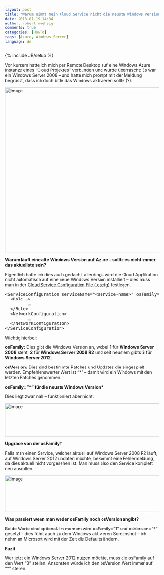 ```yaml
---
layout: post
title: "Warum nimmt mein Cloud Service nicht die neuste Windows Version auf Windows Azure?"
date: 2013-01-19 14:34
author: robert.muehsig
comments: true
categories: [HowTo]
tags: [Azure, Windows Server]
language: de
---
```

{% include JB/setup %}
<p>Vor kurzem hatte ich mich per Remote Desktop auf eine Windows Azure Instanze eines “Cloud Projektes” verbunden und wurde überrascht: Es war ein Windows Server 2008 – und hatte mich prompt mit der Meldung begrüsst, dass ich doch bitte das Windows aktivieren sollte (?).</p> <p><a href="{{BASE_PATH}}/assets/wp-images/image1705.png"><img title="image" style="border-top: 0px; border-right: 0px; border-bottom: 0px; border-left: 0px; display: inline" border="0" alt="image" src="{{BASE_PATH}}/assets/wp-images/image_thumb863.png" width="590" height="541"></a> </p> <p><strong>Warum läuft eine alte Windows Version auf Azure – sollte es nicht immer das aktuellste sein?</strong></p> <p>Eigentlich hatte ich dies auch gedacht, allerdings wird die Cloud Applikation nicht automatisch auf eine neue Windows Version installiert – dies muss man in der <a href="http://msdn.microsoft.com/en-us/library/windowsazure/ee758710.aspx">Cloud Service Configuration File (.cscfg)</a> festlegen.</p><pre class="brush: csharp; auto-links: true; collapse: false; first-line: 1; gutter: true; html-script: false; light: false; ruler: false; smart-tabs: true; tab-size: 4; toolbar: true;">&lt;ServiceConfiguration serviceName="&lt;service-name&gt;" osFamily="[1|2|3]" osVersion="&lt;os-version&gt;" schemaVersion="&lt;schema-version&gt;"&gt;
  &lt;Role …&gt;
         …
  &lt;/Role&gt;
  &lt;NetworkConfiguration&gt;  
         …
  &lt;/NetworkConfiguration&gt;
&lt;/ServiceConfiguration&gt;</pre>
<p><u>Wichtig hierbei:</u></p>
<p><strong>osFamily:</strong> Dies gibt die Windows Version an, wobei <strong>1 </strong>für <strong>Windows Server 2008</strong> steht, <strong>2</strong> für <strong>Windows Server 2008 R2</strong> und seit neustem gibts <strong>3</strong> für<strong> Windows Server 2012</strong>.</p>
<p><strong>osVersion:</strong> Dies sind bestimmte Patches und Updates die eingespielt werden. Empfehlenswerter Wert ist “*” – damit wird ein Windows mit den letzten Patches genommen.</p>
<p><strong>osFamily=”*” für die neuste Windows Version?</strong></p>
<p>Dies liegt zwar nah – funktioniert aber nicht:</p>
<p><a href="{{BASE_PATH}}/assets/wp-images/image1706.png"><img title="image" style="border-top: 0px; border-right: 0px; border-bottom: 0px; border-left: 0px; display: inline" border="0" alt="image" src="{{BASE_PATH}}/assets/wp-images/image_thumb864.png" width="556" height="109"></a> </p>
<p><strong>Upgrade von der osFamily?</strong></p>
<p>Falls man einen Service, welcher aktuell auf Windows Server 2008 R2 läuft, auf Windows Server 2012 updaten möchte, bekommt eine Fehlermeldung, da dies aktuell nicht vorgesehen ist. Man muss also den Service komplett neu ausrollen.</p>
<p><a href="{{BASE_PATH}}/assets/wp-images/image1707.png"><img title="image" style="border-top: 0px; border-right: 0px; border-bottom: 0px; border-left: 0px; display: inline" border="0" alt="image" src="{{BASE_PATH}}/assets/wp-images/image_thumb865.png" width="552" height="120"></a> </p>
<p></p>
<p></p>
<p></p>
<p><strong>Was passiert wenn man weder osFamily noch osVersion angibt?</strong></p>
<p>Beide Werte sind optional. Im moment wird osFamily=”1” und osVersion=”*” gesetzt – dies führt auch zu dem Windows aktivieren Screenshot – ich nehm an Microsoft wird mit der Zeit die Defaults ändern.</p>
<p><strong>Fazit</strong></p>
<p>Wer jetzt ein Windows Server 2012 nutzen möchte, muss die osFamily auf den Wert “3” stellen. Ansonsten würde ich den osVersion Wert immer auf “*” stellen. </p>
